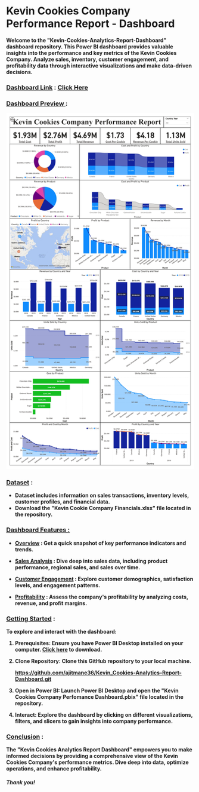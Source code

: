 # <b> Kevin Cookies Company Performance Report - Dashboard <b>
Welcome to the "Kevin-Cookies-Analytics-Report-Dashboard" dashboard repository. This Power BI dashboard provides valuable insights into the performance and key metrics of the Kevin Cookies Company. Analyze sales, inventory, customer engagement, and profitability data through interactive visualizations and make data-driven decisions.

### <ins>Dashboard Link</ins> : [Click Here]()


### <ins>Dashboard Preview </ins> :

![Dashboard](https://github.com/ajitmane36/Kevin_Cookies-Analytics-Report-Dashboard/blob/5ff01bf5950f6dee28ccf1538445dc2eeded5933/Kevin%20Cookies%20Company%20Perfomance%20Dashboard.jpg)

### <ins> Dataset</ins> :
- Dataset includes information on sales transactions, inventory levels, customer profiles, and financial data.
- Download the "Kevin Cookie Company Financials.xlsx" file located in the repository.


### <ins>Dashboard Features <ins> :
- <ins>Overview</ins> : Get a quick snapshot of key performance indicators and trends.

- <ins>Sales Analysis</ins> : Dive deep into sales data, including product performance, regional sales, and sales over time.

- <ins>Customer Engagement</ins> : Explore customer demographics, satisfaction levels, and engagement patterns.

- <ins>Profitability</ins> : Assess the company's profitability by analyzing costs, revenue, and profit margins.

### <ins>Getting Started</ins> :
To explore and interact with the dashboard:

1. Prerequisites: Ensure you have Power BI Desktop installed on your computer. [Click here](https://www.microsoft.com/en-US/download/details.aspx?id=58494) to download.

2. Clone Repository: Clone this GitHub repository to your local machine.

    https://github.com/ajitmane36/Kevin_Cookies-Analytics-Report-Dashboard.git

3. Open in Power BI: Launch Power BI Desktop and open the "Kevin Cookies Company Perfomance Dashboard.pbix" file located in the repository.

4. Interact: Explore the dashboard by clicking on different visualizations, filters, and slicers to gain insights into company performance.

### <ins>Conclusion</ins> :
The "Kevin Cookies Analytics Report Dashboard" empowers you to make informed decisions by providing a comprehensive view of the Kevin Cookies Company's performance metrics. Dive deep into data, optimize operations, and enhance profitability.

#### <i> Thank you! </i>
